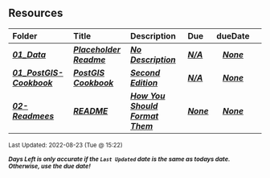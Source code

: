 ## Resources

| Folder | Title | Description | Due | dueDate |  |
|:------|:------|:------|:------|:-----:|-----|
| ***<a href="https://github.com/rugbyprof/5443-Spatial-DB/tree/master/Resources/01_Data">01_Data</a>*** | ***<a href="https://github.com/rugbyprof/5443-Spatial-DB/tree/master/Resources/01_Data"> Placeholder Readme </a>*** | ***<a href="https://github.com/rugbyprof/5443-Spatial-DB/tree/master/Resources/01_Data"> No Description</a>*** | ***<a href="https://github.com/rugbyprof/5443-Spatial-DB/tree/master/Resources/01_Data">N/A</a>*** | ***<a href="https://github.com/rugbyprof/5443-Spatial-DB/tree/master/Resources/01_Data">None</a>*** |  |
| ***<a href="https://github.com/rugbyprof/5443-Spatial-DB/tree/master/Resources/01_PostGIS-Cookbook">01_PostGIS-Cookbook</a>*** | ***<a href="https://github.com/rugbyprof/5443-Spatial-DB/tree/master/Resources/01_PostGIS-Cookbook"> PostGIS Cookbook </a>*** | ***<a href="https://github.com/rugbyprof/5443-Spatial-DB/tree/master/Resources/01_PostGIS-Cookbook"> Second Edition</a>*** | ***<a href="https://github.com/rugbyprof/5443-Spatial-DB/tree/master/Resources/01_PostGIS-Cookbook">N/A</a>*** | ***<a href="https://github.com/rugbyprof/5443-Spatial-DB/tree/master/Resources/01_PostGIS-Cookbook">None</a>*** |  |
| ***<a href="https://github.com/rugbyprof/5443-Spatial-DB/tree/master/Resources/02-Readmees">02-Readmees</a>*** | ***<a href="https://github.com/rugbyprof/5443-Spatial-DB/tree/master/Resources/02-Readmees"> README </a>*** | ***<a href="https://github.com/rugbyprof/5443-Spatial-DB/tree/master/Resources/02-Readmees"> How You Should Format Them</a>*** | ***<a href="https://github.com/rugbyprof/5443-Spatial-DB/tree/master/Resources/02-Readmees"> None</a>*** | ***<a href="https://github.com/rugbyprof/5443-Spatial-DB/tree/master/Resources/02-Readmees">None</a>*** |  |

<sup>Last Updated: 2022-08-23 (Tue @ 15:22)</sup> 

<sup>***Days Left is only accurate if the `Last Updated` date is the same as todays date. Otherwise, use the due date!***</sup> 